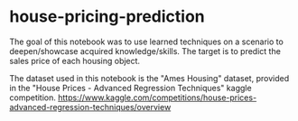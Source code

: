 # house-pricing-prediction

The goal of this notebook was to use learned techniques on a scenario to deepen/showcase acquired knowledge/skills.
The target is to predict the sales price of each housing object.

The dataset used in this notebook is the "Ames Housing" dataset, provided in the "House Prices - Advanced Regression Techniques" kaggle competition.
https://www.kaggle.com/competitions/house-prices-advanced-regression-techniques/overview
